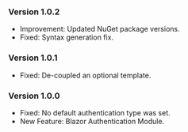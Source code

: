 ### Version 1.0.2

- Improvement: Updated NuGet package versions.
- Fixed: Syntax generation fix.

### Version 1.0.1

- Fixed: De-coupled an optional template.

### Version 1.0.0

- Fixed: No default authentication type was set.
- New Feature: Blazor Authentication Module.
